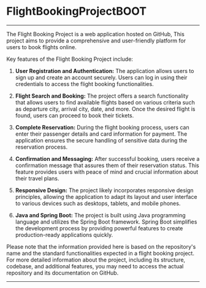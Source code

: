 # FlightBookingProjectBOOT
----------------------------------------------------------------------------------------------------------------------------------------------------------------------------------------------------------------------------------------------------------------------------------------------------------------------------------------------------------
The Flight Booking Project is a web application hosted on GitHub,  This project aims to provide a comprehensive and user-friendly platform for users to book flights online.

Key features of the Flight Booking Project include:

1. **User Registration and Authentication:** The application allows users to sign up and create an account securely. Users can log in using their credentials to access the flight booking functionalities.

2. **Flight Search and Booking:** The project offers a search functionality that allows users to find available flights based on various criteria such as departure city, arrival city, date, and more. Once the desired flight is found, users can proceed to book their tickets.

3. **Complete Reservation:** During the flight booking process, users can enter their passenger details and card information for payment. The application ensures the secure handling of sensitive data during the reservation process.

4. **Confirmation and Messaging:** After successful booking, users receive a confirmation message that assures them of their reservation status. This feature provides users with peace of mind and crucial information about their travel plans.

5. **Responsive Design:** The project likely incorporates responsive design principles, allowing the application to adapt its layout and user interface to various devices such as desktops, tablets, and mobile phones.

6. **Java and Spring Boot:** The project is built using Java programming language and utilizes the Spring Boot framework. Spring Boot simplifies the development process by providing powerful features to create production-ready applications quickly.

Please note that the information provided here is based on the repository's name and the standard functionalities expected in a flight booking project. For more detailed information about the project, including its structure, codebase, and additional features, you may need to access the actual repository and its documentation on GitHub.
________________________________________________________________________________________________________________________________________________________________________________

